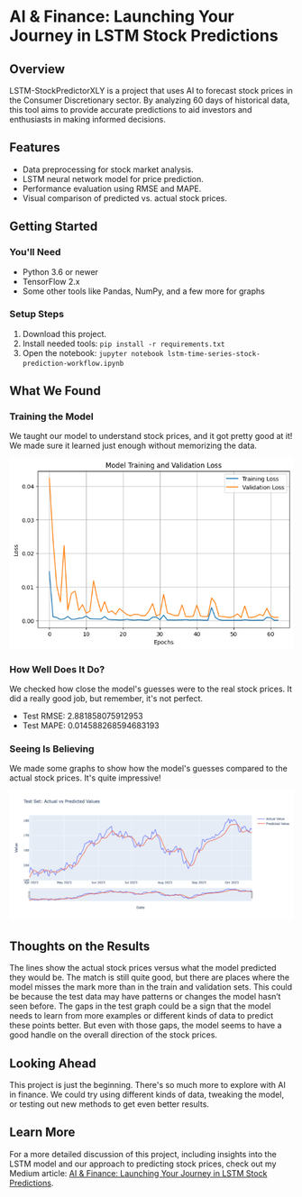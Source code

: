 # AI & Finance: Launching Your Journey in LSTM Stock Predictions

## Overview
LSTM-StockPredictorXLY is a project that uses AI to forecast stock prices in the Consumer Discretionary sector. By analyzing 60 days of historical data, this tool aims to provide accurate predictions to aid investors and enthusiasts in making informed decisions.

## Features
- Data preprocessing for stock market analysis.
- LSTM neural network model for price prediction.
- Performance evaluation using RMSE and MAPE.
- Visual comparison of predicted vs. actual stock prices.

## Getting Started

### You'll Need
- Python 3.6 or newer
- TensorFlow 2.x
- Some other tools like Pandas, NumPy, and a few more for graphs

### Setup Steps
1. Download this project.
2. Install needed tools: `pip install -r requirements.txt`
3. Open the notebook: `jupyter notebook lstm-time-series-stock-prediction-workflow.ipynb`

## What We Found

### Training the Model
We taught our model to understand stock prices, and it got pretty good at it! We made sure it learned just enough without memorizing the data.

![Training and Validation Loss](image/61144b2d-f0af-46d8-b679-2ec5ebb61d2f.png)

### How Well Does It Do?
We checked how close the model's guesses were to the real stock prices. It did a really good job, but remember, it's not perfect.

- Test RMSE: 2.881858075912953
- Test MAPE: 0.014588268594683193

### Seeing Is Believing
We made some graphs to show how the model's guesses compared to the actual stock prices. It's quite impressive!

![Tesr set: Predicted vs. Actual Prices](image/Test.png)

## Thoughts on the Results
The lines show the actual stock prices versus what the model predicted they would be. The match is still quite good, but there are places where the model misses the mark more than in the train and validation sets. This could be because the test data may have patterns or changes the model hasn’t seen before.
The gaps in the test graph could be a sign that the model needs to learn from more examples or different kinds of data to predict these points better. But even with those gaps, the model seems to have a good handle on the overall direction of the stock prices.

## Looking Ahead
This project is just the beginning. There's so much more to explore with AI in finance. We could try using different kinds of data, tweaking the model, or testing out new methods to get even better results.

## Learn More
For a more detailed discussion of this project, including insights into the LSTM model and our approach to predicting stock prices, check out my Medium article: [AI & Finance: Launching Your Journey in LSTM Stock Predictions](https://medium.com/@bnhminh_38309/a-beginners-guide-to-predicting-stock-prices-with-lstm-networks-278070252731).
